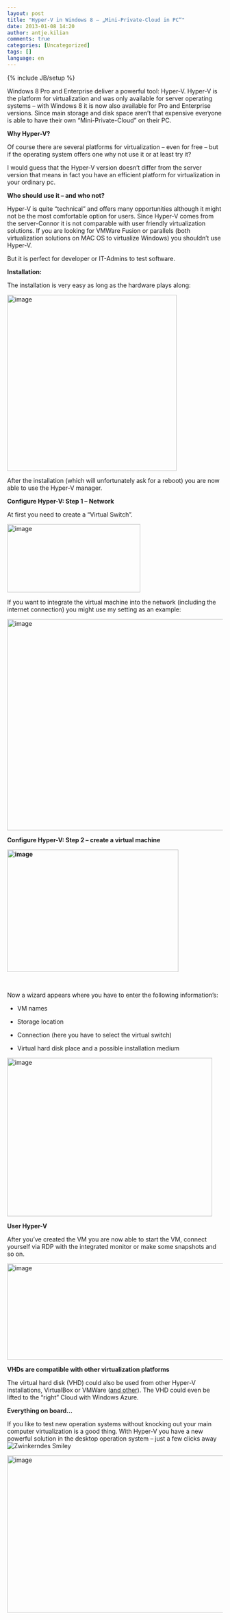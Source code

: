 ```yaml
---
layout: post
title: "Hyper-V in Windows 8 – „Mini-Private-Cloud in PC“"
date: 2013-01-08 14:20
author: antje.kilian
comments: true
categories: [Uncategorized]
tags: []
language: en
---
```

{% include JB/setup %}
&nbsp;

<strong> </strong>

Windows 8 Pro and Enterprise deliver a powerful tool: Hyper-V. Hyper-V is the platform for virtualization and was only available for server operating systems – with Windows 8 it is now also available for Pro and Enterprise versions. Since main storage and disk space aren’t that expensive everyone is able to have their own “Mini-Private-Cloud” on their PC.

<strong>Why Hyper-V? </strong>

<strong> </strong>

Of course there are several platforms for virtualization – even for free – but if the operating system offers one why not use it or at least try it?

I would guess that the Hyper-V version doesn’t differ from the server version that means in fact you have an efficient platform for virtualization in your ordinary pc.

<strong>Who should use it – and who not?</strong>

<strong> </strong>

Hyper-V is quite “technical” and offers many opportunities although it might not be the most comfortable option for users. Since Hyper-V comes from the server-Connor it is not comparable with user friendly virtualization solutions. If you are looking for VMWare Fusion or parallels (both virtualization solutions on MAC OS to virtualize Windows) you shouldn’t use Hyper-V.

But it is perfect for developer or IT-Admins to test software.

<strong>Installation:</strong>

<strong> </strong>

The installation is very easy as long as the hardware plays along:

<img style="background-image: none; padding-left: 0px; padding-right: 0px; padding-top: 0px; border: 0px;" title="image" src="{{BASE_PATH}}/assets/wp-images-de/image_thumb850.png" border="0" alt="image" width="396" height="410" />

After the installation (which will unfortunately ask for a reboot) you are now able to use the Hyper-V manager.

<strong>Configure Hyper-V: Step 1 – Network </strong>

<strong> </strong>

At first you need to create a “Virtual Switch”.

<img title="image" src="{{BASE_PATH}}/assets/wp-images-de/image_thumb851.png" border="0" alt="image" width="311" height="159" />

If you want to integrate the virtual machine into the network (including the internet connection) you might use my setting as an example:

<img style="background-image: none; padding-left: 0px; padding-right: 0px; padding-top: 0px; border: 0px;" title="image" src="{{BASE_PATH}}/assets/wp-images-de/image_thumb852.png" border="0" alt="image" width="521" height="492" />

<strong> </strong>

<strong>Configure Hyper-V: Step 2 – create a virtual machine </strong>

<strong><img style="background-image: none; padding-left: 0px; padding-right: 0px; padding-top: 0px; border: 0px;" title="image" src="{{BASE_PATH}}/assets/wp-images-de/image_thumb853.png" border="0" alt="image" width="400" height="285" /></strong>

&nbsp;

<strong> </strong>

Now a wizard appears where you have to enter the following information’s:

- VM names

- Storage location

- Connection (here you have to select the virtual switch)

- Virtual hard disk place and a possible installation medium

<img style="background-image: none; padding-left: 0px; padding-right: 0px; padding-top: 0px; border: 0px;" title="image" src="{{BASE_PATH}}/assets/wp-images-de/image_thumb854.png" border="0" alt="image" width="479" height="369" />

<strong>User Hyper-V</strong>

<strong> </strong>

After you’ve created the VM you are now able to start the VM, connect yourself via RDP with the integrated monitor or make some snapshots and so on.

<img title="image" src="{{BASE_PATH}}/assets/wp-images-de/image_thumb855.png" border="0" alt="image" width="538" height="224" />

<strong>VHDs are compatible with other virtualization platforms </strong>

<strong> </strong>

The virtual hard disk (VHD) could also be used from other Hyper-V installations, VirtualBox or VMWare (<a href="http://en.wikipedia.org/wiki/VHD_(file_format)">and other</a>). The VHD could even be lifted to the “right” Cloud with Windows Azure.

<strong>Everything on board… </strong>

If you like to test new operation systems without knocking out your main computer virtualization is a good thing. With Hyper-V you have a new powerful solution in the desktop operation system – just a few clicks away <img class="wlEmoticon wlEmoticon-winkingsmile" style="border-style: none;" src="{{BASE_PATH}}/assets/wp-images-en/wlEmoticon-winkingsmile49.png" alt="Zwinkerndes Smiley" />

<img style="background-image: none; padding-left: 0px; padding-right: 0px; padding-top: 0px; border: 0px;" title="image" src="{{BASE_PATH}}/assets/wp-images-de/image_thumb856.png" border="0" alt="image" width="587" height="366" />
